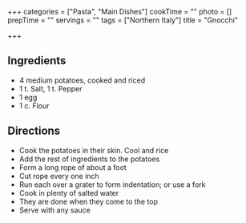 +++
categories = ["Pasta", "Main Dishes"]
cookTime = ""
photo = []
prepTime = ""
servings = ""
tags = ["Northern Italy"]
title = "Gnocchi"

+++
## Ingredients
- 4 medium potatoes, cooked and riced
- 1 t. Salt, 1 t. Pepper
- 1 egg
- 1 c. Flour

## Directions

- Cook the potatoes in their skin. Cool and rice
- Add the rest of ingredients to the potatoes 
- Form a long rope of about a foot
- Cut rope every one inch
- Run each over a grater to form indentation; or use a fork
- Cook in plenty of salted water
- They are done when they come to the top
- Serve with any sauce